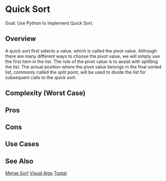 # Quick Sort

Goal: Use Python to implement Quick Sort.

## Overview

A quick sort first selects a value, which is called the pivot value. Although there are many different ways to choose the pivot value, we will simply use the first item in the list. The role of the pivot value is to assist with splitting the list. The actual position where the pivot value belongs in the final sorted list, commonly called the split point, will be used to divide the list for subsequent calls to the quick sort.

## Complexity (Worst Case)

## Pros 

## Cons

## Use Cases

## See Also

[Merge Sort](https://en.wikipedia.org/wiki/Quicksort)
[Visual Algo](https://visualgo.net/en/sorting)
[Toptal](https://www.toptal.com/developers/sorting-algorithms/quick-sort)